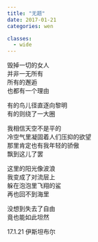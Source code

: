 ```yaml
---
title: "无题"
date: 2017-01-21
categories: wen

classes:
  - wide
---
```


毁掉一切的女人  
并非一无所有  
所有的邂逅  
也都有一个理由  

有的鸟儿径直逐向黎明  
有的则绕了一大圈  

我相信天空不是平的  
冷空气里凝固着人们压抑的欲望  
那里肯定也有我年轻的骄傲  
飘到这儿了罢  

这里的阳光像波浪  
我变成了对流层上  
躲在泡泡里飞翔的鲨  
再也回不到海里  

没想到失去了自由  
竟也能如此坦然  

17.1.21 伊斯坦布尔
